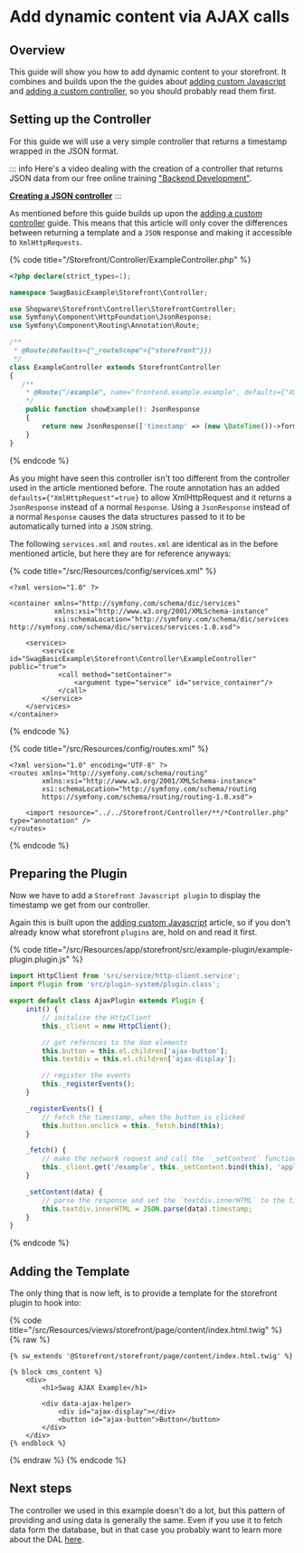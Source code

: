 # Add dynamic content via AJAX calls

## Overview

This guide will show you how to add dynamic content to your storefront. It combines and builds upon the the guides about [adding custom Javascript](add-custom-javascript.md) and [adding a custom controller](add-custom-controller.md), so you should probably read them first.

## Setting up the Controller

For this guide we will use a very simple controller that returns a timestamp wrapped in the JSON format.

<!-- markdown-link-check-disable-next-line -->
::: info
Here's a video dealing with the creation of a controller that returns JSON data from our free online training ["Backend Development"](https://academy.shopware.com/courses/shopware-6-backend-development-with-jisse-reitsma).

**[Creating a JSON controller](https://www.youtube.com/watch?v=VzREUDdpZ3E)**
:::

As mentioned before this guide builds up upon the [adding a custom controller](add-custom-controller.md) guide. This means that this article will only cover the differences between returning a template and a `JSON` response and making it accessible to `XmlHttpRequests`.

{% code title="<plugin base>/Storefront/Controller/ExampleController.php" %}

```php
<?php declare(strict_types=1);

namespace SwagBasicExample\Storefront\Controller;

use Shopware\Storefront\Controller\StorefrontController;
use Symfony\Component\HttpFoundation\JsonResponse;
use Symfony\Component\Routing\Annotation\Route;

/**
 * @Route(defaults={"_routeScope"={"storefront"}})
 */
class ExampleController extends StorefrontController
{
   /**
    * @Route("/example", name="frontend.example.example", defaults={"XmlHttpRequest"=true}, methods={"GET"})
    */
    public function showExample(): JsonResponse
    {
        return new JsonResponse(['timestamp' => (new \DateTime())->format(\DateTimeInterface::W3C)]);
    }
}
```

{% endcode %}

As you might have seen this controller isn't too different from the controller used in the article mentioned before. The route annotation has an added `defaults={"XmlHttpRequest"=true}` to allow XmlHttpRequest and it returns a `JsonResponse` instead of a normal `Response`. Using a `JsonResponse` instead of a normal `Response` causes the data structures passed to it to be automatically turned into a `JSON` string.

The following `services.xml` and `routes.xml` are identical as in the before mentioned article, but here they are for reference anyways:

{% code title="<plugin root>/src/Resources/config/services.xml" %}

```markup
<?xml version="1.0" ?>

<container xmlns="http://symfony.com/schema/dic/services" 
           xmlns:xsi="http://www.w3.org/2001/XMLSchema-instance"
           xsi:schemaLocation="http://symfony.com/schema/dic/services http://symfony.com/schema/dic/services/services-1.0.xsd">

    <services>
        <service id="SwagBasicExample\Storefront\Controller\ExampleController" public="true">
            <call method="setContainer">
                <argument type="service" id="service_container"/>
            </call>
        </service>
    </services>
</container>
```

{% endcode %}

{% code title="<plugin root>/src/Resources/config/routes.xml" %}

```markup
<?xml version="1.0" encoding="UTF-8" ?>
<routes xmlns="http://symfony.com/schema/routing"
        xmlns:xsi="http://www.w3.org/2001/XMLSchema-instance"
        xsi:schemaLocation="http://symfony.com/schema/routing
        https://symfony.com/schema/routing/routing-1.0.xsd">

    <import resource="../../Storefront/Controller/**/*Controller.php" type="annotation" />
</routes>
```

{% endcode %}

## Preparing the Plugin

Now we have to add a `Storefront Javascript plugin` to display the timestamp we get from our controller.

Again this is built upon the [adding custom Javascript](add-custom-javascript.md) article, so if you don't already know what storefront `plugins` are, hold on and read it first.

{% code title="<plugin root>/src/Resources/app/storefront/src/example-plugin/example-plugin.plugin.js" %}

```javascript
import HttpClient from 'src/service/http-client.service';
import Plugin from 'src/plugin-system/plugin.class';

export default class AjaxPlugin extends Plugin {
    init() {
        // initalize the HttpClient
        this._client = new HttpClient();

        // get refernces to the dom elements
        this.button = this.el.children['ajax-button'];
        this.textdiv = this.el.children['ajax-display'];

        // register the events
        this._registerEvents();
    }

    _registerEvents() {
        // fetch the timestamp, when the button is clicked
        this.button.onclick = this._fetch.bind(this);
    }

    _fetch() {
        // make the network request and call the `_setContent` function as a callback
        this._client.get('/example', this._setContent.bind(this), 'application/json', true)
    }

    _setContent(data) {
        // parse the response and set the `textdiv.innerHTML` to the timestamp
        this.textdiv.innerHTML = JSON.parse(data).timestamp;
    }
}
```

{% endcode %}

## Adding the Template

The only thing that is now left, is to provide a template for the storefront plugin to hook into:

{% code title="<plugin root>/src/Resources/views/storefront/page/content/index.html.twig" %}
{% raw %}

```text
{% sw_extends '@Storefront/storefront/page/content/index.html.twig' %}

{% block cms_content %}
    <div>
        <h1>Swag AJAX Example</h1>

        <div data-ajax-helper>
            <div id="ajax-display"></div>
            <button id="ajax-button">Button</button>
        </div>
    </div>
{% endblock %}
```

{% endraw %}
{% endcode %}

## Next steps

The controller we used in this example doesn't do a lot, but this pattern of providing and using data is generally the same. Even if you use it to fetch data form the database, but in that case you probably want to learn more about the DAL [here](../../../../concepts/framework/data-abstraction-layer.md).
